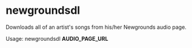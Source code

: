 # newgroundsdl
Downloads all of an artist's songs from his/her Newgrounds audio page.

Usage: newgroundsdl **AUDIO_PAGE_URL**

